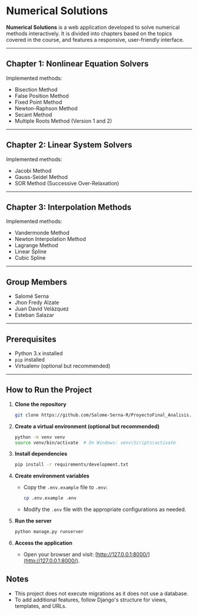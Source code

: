 # Numerical Solutions

**Numerical Solutions** is a web application developed to solve numerical methods interactively. It is divided into chapters based on the topics covered in the course, and features a responsive, user-friendly interface.

---

## Chapter 1: Nonlinear Equation Solvers

Implemented methods:

- Bisection Method  
- False Position Method  
- Fixed Point Method  
- Newton-Raphson Method  
- Secant Method  
- Multiple Roots Method (Version 1 and 2)

---

## Chapter 2: Linear System Solvers

Implemented methods:

- Jacobi Method  
- Gauss-Seidel Method  
- SOR Method (Successive Over-Relaxation)

---

## Chapter 3: Interpolation Methods

Implemented methods:

- Vandermonde Method  
- Newton Interpolation Method  
- Lagrange Method  
- Linear Spline  
- Cubic Spline

---

## Group Members

- Salomé Serna  
- Jhon Fredy Alzate
- Juan David Velázquez
- Esteban Salazar  

---

## Prerequisites

- Python 3.x installed  
- `pip` installed  
- Virtualenv (optional but recommended)

---

## How to Run the Project

1. **Clone the repository**
   ```bash
   git clone https://github.com/Salome-Serna-R/ProyectoFinal_Analisis.git


2. **Create a virtual environment (optional but recommended)**
   ```bash
   python -m venv venv
   source venv/bin/activate  # On Windows: venv\Scripts\activate
   ```

3. **Install dependencies**
   ```bash
   pip install -r requirements/development.txt
   ```

4. **Create environment variables**
   - Copy the `.env.example` file to `.env`:
     ```bash
     cp .env.example .env
     ```
   - Modify the `.env` file with the appropriate configurations as needed.

5. **Run the server**
   ```bash
   python manage.py runserver
   ```

6. **Access the application**
   - Open your browser and visit: [http://127.0.0.1:8000/](http://127.0.0.1:8000/).

## Notes
- This project does not execute migrations as it does not use a database.
- To add additional features, follow Django's structure for views, templates, and URLs.
